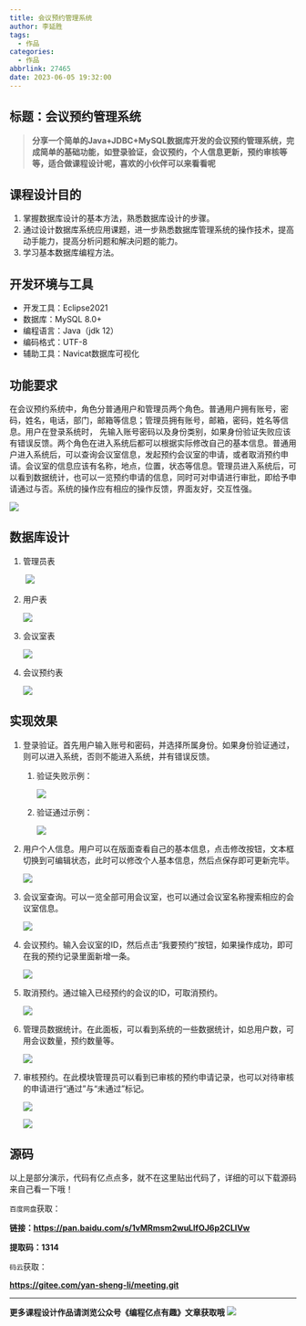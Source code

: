 ```yaml
---
title: 会议预约管理系统
author: 李延胜
tags:
  - 作品
categories:
  - 作品
abbrlink: 27465
date: 2023-06-05 19:32:00
---
```


## 标题：会议预约管理系统

> **分享一个简单的Java+JDBC+MySQL数据库开发的会议预约管理系统，完成简单的基础功能，如登录验证，会议预约，个人信息更新，预约审核等等，适合做课程设计呢，喜欢的小伙伴可以来看看呢**

## 课程设计目的

1.  掌握数据库设计的基本方法，熟悉数据库设计的步骤。
2.  通过设计数据库系统应用课题，进一步熟悉数据库管理系统的操作技术，提高动手能力，提高分析问题和解决问题的能力。
3. 学习基本数据库编程方法。

## 开发环境与工具

- 开发工具：Eclipse2021
- 数据库：MySQL 8.0+
- 编程语言：Java（jdk 12）
- 编码格式：UTF-8
- 辅助工具：Navicat数据库可视化

## 功能要求

​		在会议预约系统中，角色分普通用户和管理员两个角色。普通用户拥有账号，密码，姓名，电话，部门，邮箱等信息；管理员拥有账号，邮箱，密码，姓名等信息。用户在登录系统时， 先输入账号密码以及身份类别，如果身份验证失败应该有错误反馈。两个角色在进入系统后都可以根据实际修改自己的基本信息。普通用户进入系统后，可以查询会议室信息，发起预约会议室的申请，或者取消预约申请。会议室的信息应该有名称，地点，位置，状态等信息。管理员进入系统后，可以看到数据统计，也可以一览预约申请的信息，同时可对申请进行审批，即给予申请通过与否。系统的操作应有相应的操作反馈，界面友好，交互性强。

![](http://liyansheng.top/typora/image-20220701123054356.png)

## 数据库设计

1. 管理员表

    ​		![](http://liyansheng.top/typora/image-20220701123555136.png)                    

2. 用户表

    ![](http://liyansheng.top/typora/image-20220701123508251.png)

3. 会议室表

    ![](http://liyansheng.top/typora/image-20220701123524814.png)

4. 会议预约表

    ![](http://liyansheng.top/typora/image-20220701123534796.png)

## 实现效果

1. 登录验证。首先用户输入账号和密码，并选择所属身份。如果身份验证通过，则可以进入系统，否则不能进入系统，并有错误反馈。

    1. 验证失败示例：

        ![](http://liyansheng.top/typora/image-20220701123729647.png)

    2. 验证通过示例：

        ![](http://liyansheng.top/typora/image-20220701123749317.png)

2. 用户个人信息。用户可以在版面查看自己的基本信息，点击修改按钮，文本框切换到可编辑状态，此时可以修改个人基本信息，然后点保存即可更新完毕。

    ![](http://liyansheng.top/typora/image-20220701123820983.png)

3. 会议室查询。可以一览全部可用会议室，也可以通过会议室名称搜索相应的会议室信息。

    ![](http://liyansheng.top/typora/image-20220701123848854.png)

4. 会议预约。输入会议室的ID，然后点击“我要预约”按钮，如果操作成功，即可在我的预约记录里面新增一条。

    ![](http://liyansheng.top/typora/image-20220701123918560.png)

5. 取消预约。通过输入已经预约的会议的ID，可取消预约。

    ![](http://liyansheng.top/typora/image-20220701123948492.png)

6. 管理员数据统计。在此面板，可以看到系统的一些数据统计，如总用户数，可用会议数量，预约数量等。

    ![](http://liyansheng.top/typora/image-20220701124015061.png)

7. 审核预约。在此模块管理员可以看到已审核的预约申请记录，也可以对待审核的申请进行“通过”与“未通过”标记。

    ![](http://liyansheng.top/typora/image-20220701124043895.png)

    ![](http://liyansheng.top/typora/image-20220701124055136.png)
    

    
    

## 源码

以上是部分演示，代码有亿点点多，就不在这里贴出代码了，详细的可以下载源码来自己看一下哦！

`百度网盘`获取：

**链接：https://pan.baidu.com/s/1vMRmsm2wuLlfOJ6p2CLlVw** 

**提取码：1314**

`码云`获取：

**https://gitee.com/yan-sheng-li/meeting.git**

------

**更多课程设计作品请浏览公众号《编程亿点有趣》文章获取哦**
  ![](http://liyansheng.top/typora/pvTQ1bYb9j2rLQe0WQEfmAqnbxLhUfje.gif)